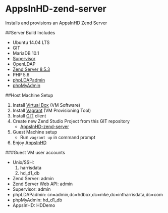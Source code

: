 # AppsInHD-zend-server
Installs and provisions an AppsInHD Zend Server

##Server Build Includes
* Ubuntu 14.04 LTS
* GIT
* MariaDB 10.1
* <a href="http://192.168.33.10:9001" target="_blank">Supervisor</a>
* OpenLDAP
* <a href="http://192.168.33.10:10081/ZendServer/" target="_blank">Zend Server 8.5.3</a>
* PHP 5.6
* <a href="http://192.168.33.10/phpldapadmin/" target="_blank">phpLDAPadmin</a>
* <a href="http://192.168.33.10/phpmyadmin/" target="_blank">phpMyAdmin</a>

##Host Machine Setup
1. Install <a href="https://www.virtualbox.org/wiki/Downloads" target="_blank">Virtual Box</a> (VM Software)
2. Install <a href="https://www.vagrantup.com/downloads.html" target="_blank">Vagrant</a> (VM Provisioning Tool)
3. Install <a href="https://git-scm.com/downloads" target="_blank">GIT</a> client
4. Create new Zend Studio Project from this GIT repository
	* <a href="https://github.com/wespals/AppsInHD-zend-server" target="_blank">AppsInHD-zend-server</a>
5. Guest Machine setup
    * Run `vagrant up` in command prompt
6. Enjoy <a href="https://192.168.33.10:8201/index.html">AppsInHD</a>

###Guest VM user accounts
* Unix/SSH: 
    1. harrisdata
    2. hd_d1_db
* Zend Server: admin
* Zend Server Web API: admin
* Supervisor: admin
* phpLDAPadmin: cn=admin,dc=hdbox,dc=mke,dc=intharrisdata,dc=com
* phpMyAdmin: hd_d1_db
* AppsInHD: HDDemo
